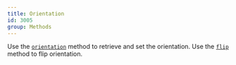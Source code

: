 ```yaml
---
title: Orientation
id: 3005
group: Methods
---
```


Use the <a href="{{ '/docs/#methods:orientation' | url }}"><code class="js plain">orientation</code></a> method to retrieve and set the orientation. Use the <a href="{{ '/docs/#methods:flip' | url }}"><code class="js plain">flip</code></a> method to flip orientation.
